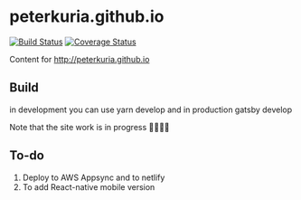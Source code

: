 # peterkuria.github.io
[![Build Status](https://travis-ci.org/peterkuria/peterkuria.github.io.svg?branch=dev)](https://travis-ci.org/peterkuria/peterkuria.github.io)
[![Coverage Status](https://coveralls.io/repos/github/peterkuria/peterkuria.github.io/badge.svg?branch=dev)](https://coveralls.io/github/peterkuria/peterkuria.github.io?branch=dev)

Content for http://peterkuria.github.io


## Build

 in development you can use yarn develop and in production gatsby develop

Note that the site work is in progress 👨🏻‍💻🧙

## To-do

1. Deploy to AWS Appsync and to netlify
2. To add React-native mobile version
